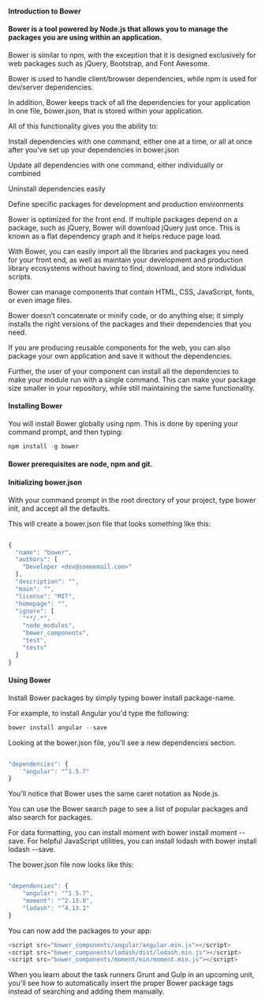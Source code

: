 #### Introduction to Bower

#### Bower is a tool powered by Node.js that allows you to manage the packages you are using within an application.

Bower is similar to npm, with the exception that it is designed exclusively for web packages such as jQuery, Bootstrap, and Font Awesome.

Bower is used to handle client/browser dependencies, while npm is used for dev/server dependencies.

In addition, Bower keeps track of all the dependencies for your application in one file, bower.json, that is stored within your application.

All of this functionality gives you the ability to:

Install dependencies with one command, either one at a time, or all at once after you've set up your dependencies in bower.json

Update all dependencies with one command, either individually or combined

Uninstall dependencies easily

Define specific packages for development and production environments

Bower is optimized for the front end. If multiple packages depend on a package, such as jQuery, Bower will download jQuery just once. This is known as a flat dependency graph and it helps reduce page load.

With Bower, you can easily import all the libraries and packages you need for your front end, as well as maintain your development and production library ecosystems without having to find, download, and store individual scripts.

Bower can manage components that contain HTML, CSS, JavaScript, fonts, or even image files.

Bower doesn’t concatenate or minify code, or do anything else; it simply installs the right versions of the packages and their dependencies that you need.

If you are producing reusable components for the web, you can also package your own application and save it without the dependencies.

Further, the user of your component can install all the dependencies to make your module run with a single command. This can make your package size smaller in your repository, while still maintaining the same functionality.


#### Installing Bower

You will install Bower globally using npm. This is done by opening your command prompt, and then typing:

```javascript
npm install -g bower
```

#### Bower prerequisites are node, npm and git.

#### Initializing bower.json

With your command prompt in the root directory of your project, type bower init, and accept all the defaults.

This will create a bower.json file that looks something like this:
```javascript

{
  "name": "bower",
  "authors": [
    "Developer <dev@someemail.com>"
  ],
  "description": "",
  "main": "",
  "license": "MIT",
  "homepage": "",
  "ignore": [
    "**/.*",
    "node_modules",
    "bower_components",
    "test",
    "tests"
  ]
}

```

#### Using Bower

Install Bower packages by simply typing bower install package-name.

For example, to install Angular you'd type the following:

```javascript
bower install angular --save
```

Looking at the bower.json file, you'll see a new dependencies section.

```javascript

"dependencies": {
    "angular": "^1.5.7"
}

```

You'll notice that Bower uses the same caret notation as Node.js.

You can use the Bower search page to see a list of popular packages and also search for packages.

For data formatting, you can install moment with bower install moment --save. For helpful JavaScript utilities, you can install lodash with bower install lodash --save.

The bower.json file now looks like this:

```javascript

"dependencies": {
    "angular": "^1.5.7",
    "moment": "^2.13.0",
    "lodash": "^4.13.1"
}

```

You can now add the packages to your app:
```javascript
<script src="bower_components/angular/angular.min.js"></script>
<script src="bower_components/lodash/dist/lodash.min.js"></script>
<script src="bower_components/moment/min/moment.min.js"></script>
```
When you learn about the task runners Grunt and Gulp in an upcoming unit, you'll see how to automatically insert the proper Bower package <script></script> tags instead of searching and adding them manually.

